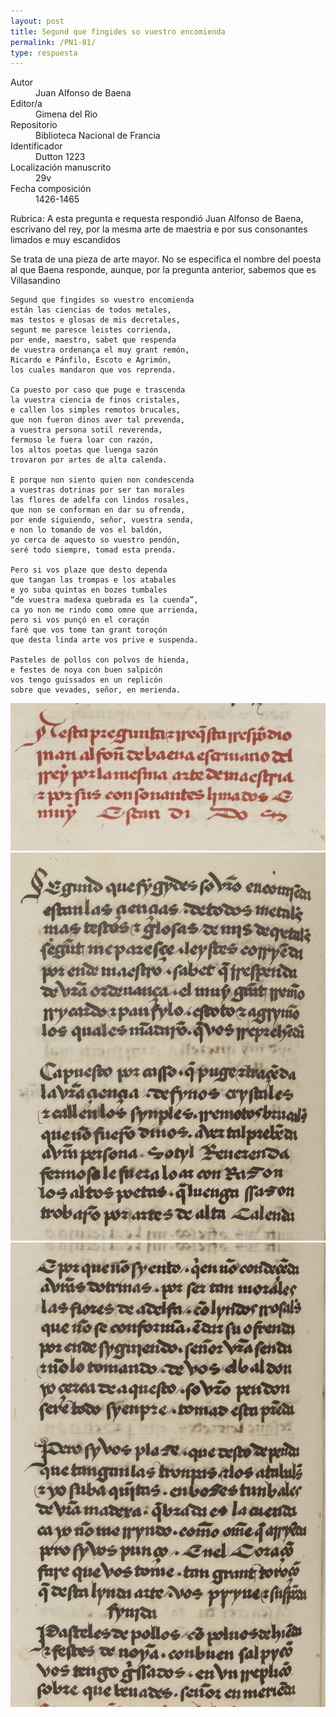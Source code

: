 ```yaml
---
layout: post
title: Segund que fingides so vuestro encomienda
permalink: /PN1-81/
type: respuesta
---
```


<dl>
    <dt>Autor</dt>
    <dd>Juan Alfonso de Baena</dd>
    <dt>Editor/a</dt>
    <dd>Gimena del Rio</dd>
    <dt>Repositorio</dt>
    <dd>Biblioteca Nacional de Francia</dd>
    <dt>Identificador</dt>
    <dd>Dutton 1223</dd>
    <dt>Localización manuscrito</dt>
    <dd>29v</dd>
    <dt>Fecha composición</dt>
    <dd>1426-1465</dd>
</dl>

Rubrica: A esta pregunta e requesta respondió Juan Alfonso de Baena, escrivano del rey, por la mesma arte de maestria e por sus consonantes limados e muy escandidos

Se trata de una pieza de arte mayor. No se especifica el nombre del poesta al que Baena responde, aunque, por la pregunta anterior, sabemos que es Villasandino

    Segund que fingides so vuestro encomienda
    están las ciencias de todos metales,
    mas testos e glosas de mis decretales,
    segunt me paresce leistes corrienda,
    por ende, maestro, sabet que respenda
    de vuestra ordenança el muy grant remón,
    Ricardo e Pánfilo, Escoto e Agrimón,
    los cuales mandaron que vos reprenda.

    Ca puesto por caso que puge e trascenda
    la vuestra ciencia de finos cristales,
    e callen los simples remotos brucales,
    que non fueron dinos aver tal prevenda,
    a vuestra persona sotil reverenda,
    fermoso le fuera loar con razón,
    los altos poetas que luenga sazón
    trovaron por artes de alta calenda.

    E porque non siento quien non condescenda
    a vuestras dotrinas por ser tan morales
    las flores de adelfa con lindos rosales,
    que non se conforman en dar su ofrenda,
    por ende siguiendo, señor, vuestra senda,
    e non lo tomando de vos el baldón,
    yo cerca de aquesto so vuestro pendón, 
    seré todo siempre, tomad esta prenda.

    Pero si vos plaze que desto dependa
    que tangan las trompas e los atabales
    e yo suba quintas en bozes tumbales
    “de vuestra madexa quebrada es la cuenda”,
    ca yo non me rindo como omne que arrienda,
    pero si vos punçó en el coraçón
    faré que vos tome tan grant toroçón
    que desta linda arte vos prive e suspenda.

    Pasteles de pollos con polvos de hienda,
    e festes de noya con buen salpicón
    vos tengo guissados en un replicón
    sobre que vevades, señor, en merienda.

![](../img/PN1-81-29v-0.jpg)
![](../img/PN1-81-29v-1.jpg)
![](../img/PN1-81-29v-2.jpg)

